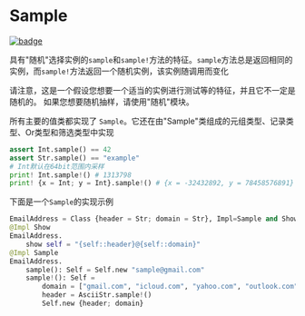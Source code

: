 # Sample

[![badge](https://img.shields.io/endpoint.svg?url=https%3A%2F%2Fgezf7g7pd5.execute-api.ap-northeast-1.amazonaws.com%2Fdefault%2Fsource_up_to_date%3Fowner%3Derg-lang%26repos%3Derg%26ref%3Dmain%26path%3Ddoc/EN/API/types/traits/Sample.md%26commit_hash%3D06f8edc9e2c0cee34f6396fd7c64ec834ffb5352)](https://gezf7g7pd5.execute-api.ap-northeast-1.amazonaws.com/default/source_up_to_date?owner=erg-lang&repos=erg&ref=main&path=doc/EN/API/types/traits/Sample.md&commit_hash=06f8edc9e2c0cee34f6396fd7c64ec834ffb5352)

具有"随机"选择实例的`sample`和`sample!`方法的特征。`sample`方法总是返回相同的实例，而`sample!`方法返回一个随机实例，该实例随调用而变化

请注意，这是一个假设您想要一个适当的实例进行测试等的特征，并且它不一定是随机的。 如果您想要随机抽样，请使用"随机"模块。

所有主要的值类都实现了 `Sample`。它还在由"Sample"类组成的元组类型、记录类型、Or类型和筛选类型中实现

```python
assert Int.sample() == 42
assert Str.sample() == "example"
# Int默认在64bit范围内采样
print! Int.sample!() # 1313798
print! {x = Int; y = Int}.sample!() # {x = -32432892, y = 78458576891}
```

下面是一个`Sample`的实现示例

```python
EmailAddress = Class {header = Str; domain = Str}, Impl=Sample and Show
@Impl Show
EmailAddress.
    show self = "{self::header}@{self::domain}"
@Impl Sample
EmailAddress.
    sample(): Self = Self.new "sample@gmail.com"
    sample!(): Self =
        domain = ["gmail.com", "icloud.com", "yahoo.com", "outlook.com", ...].sample!()
        header = AsciiStr.sample!()
        Self.new {header; domain}
```
